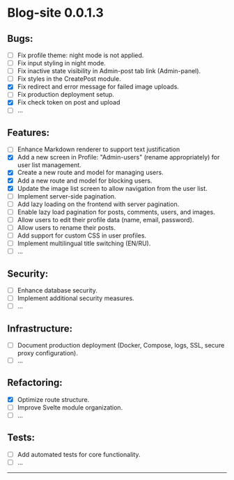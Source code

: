 # Blog-site 0.0.1.3

## Bugs:
- [ ] Fix profile theme: night mode is not applied.
- [ ] Fix input styling in night mode.
- [ ] Fix inactive state visibility in Admin-post tab link (Admin-panel).
- [ ] Fix styles in the CreatePost module.
- [x] Fix redirect and error message for failed image uploads.
- [ ] Fix production deployment setup.
- [x] Fix check token on post and upload
- [ ] ...

## Features:
- [ ] Enhance Markdown renderer to support text justification
- [x] Add a new screen in Profile: "Admin-users" (rename appropriately) for user list management.
- [x] Create a new route and model for managing users.
- [x] Add a new route and model for blocking users.
- [x] Update the image list screen to allow navigation from the user list.
- [ ] Implement server-side pagination.
- [ ] Add lazy loading on the frontend with server pagination.
- [ ] Enable lazy load pagination for posts, comments, users, and images.
- [ ] Allow users to edit their profile data (name, email, password).
- [ ] Allow users to rename their posts.
- [ ] Add support for custom CSS in user profiles.
- [ ] Implement multilingual title switching (EN/RU).
- [ ] ...

## Security:
- [ ] Enhance database security.
- [ ] Implement additional security measures.
- [ ] ...

## Infrastructure:
- [ ] Document production deployment (Docker, Compose, logs, SSL, secure proxy configuration).
- [ ] ...

## Refactoring:
- [x] Optimize route structure.
- [ ] Improve Svelte module organization.
- [ ] ...

## Tests:
- [ ] Add automated tests for core functionality.
- [ ] ...

---
